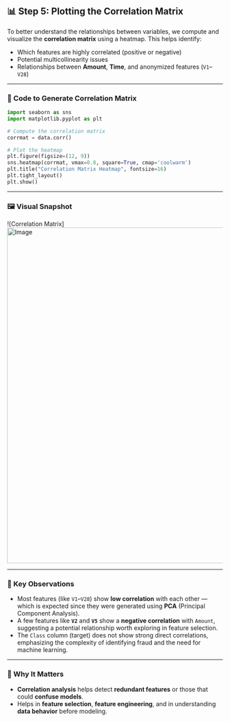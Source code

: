 
## 📊 Step 5: Plotting the Correlation Matrix

To better understand the relationships between variables, we compute and visualize the **correlation matrix** using a heatmap. This helps identify:

- Which features are highly correlated (positive or negative)
- Potential multicollinearity issues
- Relationships between **Amount**, **Time**, and anonymized features (`V1`–`V28`)

---

### 🧪 Code to Generate Correlation Matrix

```python
import seaborn as sns
import matplotlib.pyplot as plt

# Compute the correlation matrix
corrmat = data.corr()

# Plot the heatmap
plt.figure(figsize=(12, 9))
sns.heatmap(corrmat, vmax=0.8, square=True, cmap='coolwarm')
plt.title("Correlation Matrix Heatmap", fontsize=16)
plt.tight_layout()
plt.show()
````

---

### 🖼️ Visual Snapshot

![Correlation Matrix] <img width="901" height="782" alt="Image" src="https://github.com/user-attachments/assets/d1e4d3d2-4d32-40ba-8f57-f46d54c8f747" />

---

### 🧠 Key Observations

* Most features (like `V1`–`V28`) show **low correlation** with each other — which is expected since they were generated using **PCA** (Principal Component Analysis).
* A few features like **`V2`** and **`V5`** show a **negative correlation** with `Amount`, suggesting a potential relationship worth exploring in feature selection.
* The `Class` column (target) does not show strong direct correlations, emphasizing the complexity of identifying fraud and the need for machine learning.

---

### 📌 Why It Matters

* **Correlation analysis** helps detect **redundant features** or those that could **confuse models**.
* Helps in **feature selection**, **feature engineering**, and in understanding **data behavior** before modeling.
